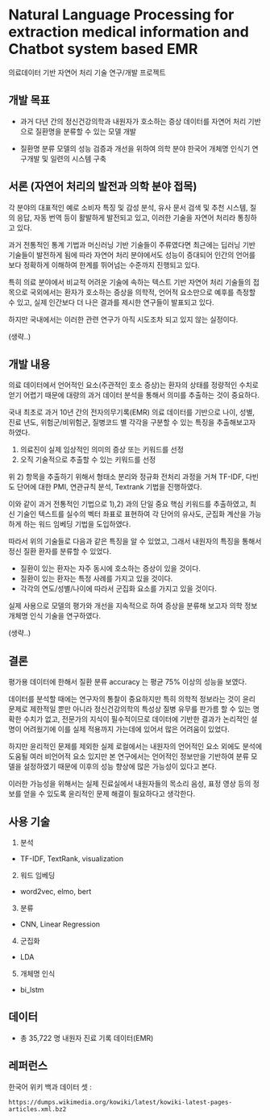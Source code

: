 # Natural Language Processing for extraction medical information and Chatbot system based EMR

의료데이터 기반 자연어 처리 기술 연구/개발 프로젝트

## 개발 목표

- 과거 다년 간의 정신건강의학과 내원자가 호소하는 증상 데이터를 자연어 처리 기반으로 질환명을 분류할 수 있는 모델 개발 

- 질환명 분류 모델의 성능 검증과 개선을 위하여 의학 분야 한국어 개체명 인식기 연구개발 및 일련의 시스템 구축


## 서론 (자연어 처리의 발전과 의학 분야 접목)

각 분야의 대표적인 예로 소비자 특징 및 감성 분석, 유사 문서 검색 및 추천 시스템, 질의 응답, 
자동 번역 등이 활발하게 발전되고 있고, 이러한 기술을 자연어 처리라 통칭하고 있다. 

과거 전통적인 통계 기법과 머신러닝 기반 기술들이 주류였다면 
최근에는 딥러닝 기반 기술들이 발전하게 됨에 따라 자연어 처리 분야에서도 
성능이 증대되어 인간의 언어를 보다 정확하게 이해하여 한계를 뛰어넘는 수준까지 진행되고 있다.

특히 의료 분야에서 비교적 어려운 기술에 속하는 텍스트 기반 자연어 처리 기술들의 접목으로
국외에서는 환자가 호소하는 증상을 의학적, 언어적 요소만으로 예후를 측정할 수 있고, 
실제 인간보다 더 나은 결과를 제시한 연구들이 발표되고 있다.

하지만 국내에서는 이러한 관련 연구가 아직 시도조차 되고 있지 않는 실정이다.

(생략..)


## 개발 내용

의료 데이터에서 언어적인 요소(주관적인 호소 증상)는 환자의 상태를 정량적인 수치로 얻기 어렵기 때문에 
대량의 과거 데이터 분석을 통해서 의미를 추출하는 것이 중요하다.

국내 최초로 과거 10년 간의 전자의무기록(EMR) 의료 데이터를 기반으로 나이, 성별, 진료 년도, 위험군/비위험군, 질병코드
별 각각을 구분할 수 있는 특징을 추출해보고자 하였다.

1) 의료진이 실제 임상적인 의미의 증상 또는 키워드를 선정
2) 오직 기술적으로 추출할 수 있는 키워드를 선정

위 2) 항목을 추출하기 위해서 형태소 분리와 정규화 전처리 과정을 거쳐 
TF-IDF, 다빈도 단어에 대한 PMI, 연관규칙 분석, Textrank 기법을 진행하였다.

이와 같이 과거 전통적인 기법으로 1),2) 과의 단일 중요 핵심 키워드를 추출하였고, 
최신 기술인 텍스트를 실수의 벡터 좌표로 표현하여 각 단어의 유사도, 군집화 계산을 가능하게 하는 워드 임베딩 기법을 도입하였다. 

따라서 위의 기술들로 다음과 같은 특징을 알 수 있었고, 그래서 내원자의 특징을 통해서 정신 질환 환자를 분류할 수 있었다.
- 질환이 있는 환자는 자주 동시에 호소하는 증상이 있을 것이다.
- 질환이 있는 환자는 특정 사례를 가지고 있을 것이다.
- 각각의 연도/성별/나이에 따라서 군집화 요소를 가지고 있을 것이다.


실제 사용으로 모델의 평가와 개선을 지속적으로 하여 증상을 분류해 보고자 의학 정보 개체명 인식 기술을 연구하였다.

(생략..)

## 결론

평가용 데이터에 한해서 질환 분류 accuracy 는 평균 75% 이상의 성능을 보였다.

데이터를 분석할 때에는 연구자의 통찰이 중요하지만 
특히 의학적 정보라는 것이 윤리 문제로 제한적일 뿐만 아니라 
정신건강의학의 특성상 질병 유무를 판가름 할 수 있는 명확한 수치가 없고, 
전문가의 지식이 필수적이므로 데이터에 기반한 결과가 논리적인 설명이 어려웠기에 
이를 실제 적용까지 가는데에 있어서 많은 어려움이 있었다.

하지만 윤리적인 문제를 제외한 실제 로컬에서는 내원자의 언어적인 요소 외에도 분석에 도움될 여러 비언어적 요소 있지만 본 연구에서는 
언어적인 정보만을 기반하여 분류 모델을 설정하였기 때문에 이후의 성능 향상에 많은 가능성이 있다고 본다.

이러한 가능성을 위해서는 실제 진료실에서 내원자들의 목소리 음성, 표정 영상 등의 정보를 얻을 수 있도록 윤리적인 문제 해결이 필요하다고 생각한다.

## 사용 기술
1. 분석
- TF-IDF, TextRank, visualization
2. 워드 임베딩
- word2vec, elmo, bert
3. 분류
- CNN, Linear Regression
4. 군집화
- LDA
5. 개체명 인식
- bi_lstm

## 데이터

- 총 35,722 명 내원자 진료 기록 데이터(EMR)


## 레퍼런스
한국어 위키 백과 데이터 셋 : 
```
https://dumps.wikimedia.org/kowiki/latest/kowiki-latest-pages-articles.xml.bz2

```




